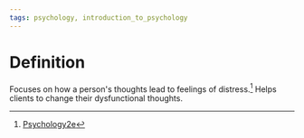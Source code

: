 ```yaml
---
tags: psychology, introduction_to_psychology
---
```


# Definition

Focuses on how a person's thoughts lead to feelings of distress.[^1] Helps clients to change their dysfunctional thoughts.

[^1]: [Psychology2e](zotero://open-pdf/library/items/SSTBV7L5?page=624)